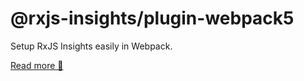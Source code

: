 # @rxjs-insights/plugin-webpack5

Setup RxJS Insights easily in Webpack.

[Read more 📖](https://github.com/ksz-ksz/rxjs-insights/blob/master/README.md)
